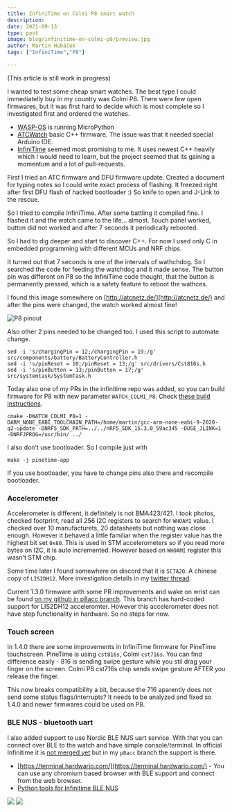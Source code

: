 ```yaml
---
title: InfiniTime on Colmi P8 smart watch
description:
date: 2021-09-13
type: post
image: blog/infinitime-on-colmi-p8/preview.jpg
author: Martin Hubáček
tags: ["InfiniTime","P8"]

---
```


(This article is still work in progress)

I wanted to test some cheap smart watches. The best type I could immediatelly buy in my country was Colmi P8. There were few open firmwares, but it was first hard to decide which is most complete so I investigated first and ordered the watches.

- [WASP-OS](https://github.com/daniel-thompson/wasp-os) is running MicroPython
- [ATCWatch](https://github.com/atc1441/ATCwatch) basic C++ firmware. The issue was that it needed special Arduino IDE.
- [InfiniTime](https://github.com/JF002/InfiniTime/) seemed most promising to me. It uses newest C++ heavily which I would need to learn, but the project seemed that its gaining a momentum and a lot of pull-requests.

First I tried an ATC firmware and DFU firmware update. Created a document for typing notes so I could write exact process of flashing. It freezed right after first DFU flash of hacked bootloader :) So knife to open and J-Link to the rescue.

So I tried to compile InfiniTime. After some battling it compiled fine. I flashed it and the watch came to the life... almost. Touch panel worked, button did not worked and after 7 seconds it periodically rebooted.

So I had to dig deeper and start to discover C++. For now I used only C in embedded programming with different MCUs and NRF chips. 

It turned out that 7 seconds is one of the intervals of wathchdog. So I searched the code for feeding the watchdog and it made sense. The button pin was different on P8 so the InfiniTime code thought, that the button is permanently pressed, which is a safety feature to reboot the wathces.

I found this image somewhere on [http://atcnetz.de/](http://atcnetz.de/) and after the pins were changed, the watch worked almost fine!

![P8 pinout](p8-pinout.jpg)

Also other 2 pins needed to be changed too. I used this script to automate change.

```
sed -i 's/chargingPin = 12;/chargingPin = 19;/g' src/components/battery/BatteryController.h
sed -i 's/pinReset = 10;/pinReset = 13;/g' src/drivers/Cst816s.h
sed -i 's/pinButton = 13;/pinButton = 17;/g' src/systemtask/SystemTask.h
```

Today also one of my PRs in the infinitime repo was added, so you can build firmware for P8 with new parameter `WATCH_COLMI_P8`.
Check [these build instructions](https://github.com/JF002/InfiniTime/blob/develop/doc/buildAndProgram.md#build).

```
cmake -DWATCH_COLMI_P8=1 -DARM_NONE_EABI_TOOLCHAIN_PATH=/home/martin/gcc-arm-none-eabi-9-2020-q2-update -DNRF5_SDK_PATH=../../nRF5_SDK_15.3.0_59ac345 -DUSE_JLINK=1 -DNRFJPROG=/usr/bin/ ../
```

I also don't use bootloader. So I compile just with

```
make -j pinetime-app
```

If you use bootloader, you have to change pins also there and recompile bootloader.

### Accelerometer

Accelerometer is different, it definitely is not BMA423/421. I took photos, checked footprint, read all 256 I2C registers to search for `WHOAMI` value. I checked over 10 manufacturets, 20 datasheets but nothing was close enough. However it behaved a little familiar when the register value has the highest bit set `0x80`. This is used in STM accelerometers so if you read more bytes on I2C, it is auto incremented. However based on `WHOAMI` register this wasn't STM chip.

Some time later I found somewhere on discord that it is `SC7A20`. A chinese copy of `LIS2DH12`. More investigation details in my [twitter thread](https://twitter.com/hubmartin/status/1418201291524743173).

Current 1.3.0 firmware with some PR improvements and wake on wrist can be found [on my github in p8acc branch](https://github.com/hubmartin/InfiniTime/tree/p8acc). This branch has hard-coded support for LIS2DH12 acceleromter. However this accelerometer does not have step functionality in hardware. So no steps for now.

### Touch screen

In 1.4.0 there are some improvements in InfiniTime firmware for PineTime touchscreen. PineTime is using `cst816s`, Colmi `cst716s`. You can find difference easily - 816 is sending swipe gesture while you stil drag your finger on the screen. Colmi P8 cst716s chip sends swipe gesture AFTER you release the finger.

This now breaks compatibility a bit, because the 716 aparently does not send some status flags/interrupts? It needs to be analyzed and fixed so 1.4.0 and newer firmwares could be used on P8.

### BLE NUS - bluetooth uart

I also added support to use Nordic BLE NUS uart service. With that you can connect over BLE to the watch and have simple console/terminal. In official Infinitime it is [not merged yet](https://github.com/JF002/InfiniTime/pull/560) but in my `p8acc` branch the support is there.

- [https://terminal.hardwario.com/](https://terminal.hardwario.com/) - You can use any chromium based browser with BLE support and connect from the web browser.
- [Python tools for Infinitime BLE NUS](https://github.com/hubmartin/InfiniTime-tools)

![](IMG_20210803_151757.jpg)
![](IMG_20210723_232118.jpg)